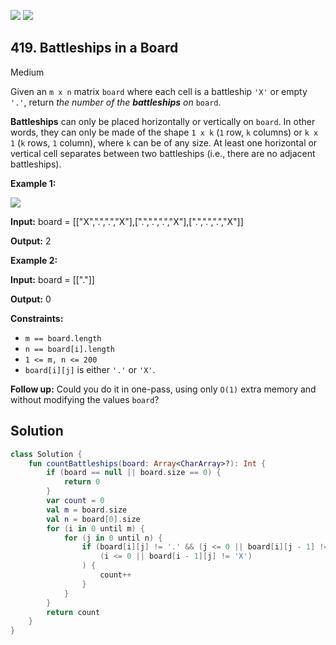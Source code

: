 [![](https://img.shields.io/github/stars/javadev/LeetCode-in-Kotlin?label=Stars&style=flat-square)](https://github.com/javadev/LeetCode-in-Kotlin)
[![](https://img.shields.io/github/forks/javadev/LeetCode-in-Kotlin?label=Fork%20me%20on%20GitHub%20&style=flat-square)](https://github.com/javadev/LeetCode-in-Kotlin/fork)

## 419\. Battleships in a Board

Medium

Given an `m x n` matrix `board` where each cell is a battleship `'X'` or empty `'.'`, return _the number of the **battleships** on_ `board`.

**Battleships** can only be placed horizontally or vertically on `board`. In other words, they can only be made of the shape `1 x k` (`1` row, `k` columns) or `k x 1` (`k` rows, `1` column), where `k` can be of any size. At least one horizontal or vertical cell separates between two battleships (i.e., there are no adjacent battleships).

**Example 1:**

![](https://assets.leetcode.com/uploads/2021/04/10/battelship-grid.jpg)

**Input:** board = \[\["X",".",".","X"],[".",".",".","X"],[".",".",".","X"]]

**Output:** 2

**Example 2:**

**Input:** board = \[\["."]]

**Output:** 0

**Constraints:**

*   `m == board.length`
*   `n == board[i].length`
*   `1 <= m, n <= 200`
*   `board[i][j]` is either `'.'` or `'X'`.

**Follow up:** Could you do it in one-pass, using only `O(1)` extra memory and without modifying the values `board`?

## Solution

```kotlin
class Solution {
    fun countBattleships(board: Array<CharArray>?): Int {
        if (board == null || board.size == 0) {
            return 0
        }
        var count = 0
        val m = board.size
        val n = board[0].size
        for (i in 0 until m) {
            for (j in 0 until n) {
                if (board[i][j] != '.' && (j <= 0 || board[i][j - 1] != 'X') &&
                    (i <= 0 || board[i - 1][j] != 'X')
                ) {
                    count++
                }
            }
        }
        return count
    }
}
```